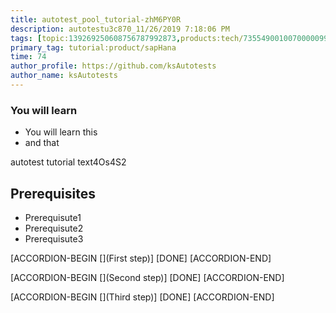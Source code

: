 ```yaml
---
title: autotest_pool_tutorial-zhM6PY0R
description: autotestu3c870_11/26/2019 7:18:06 PM
tags: [topic:139269250608756787992873,products:tech/73554900100700000996,tutorial:experience/advanced]
primary_tag: tutorial:product/sapHana
time: 74
author_profile: https://github.com/ksAutotests
author_name: ksAutotests
---
```

### You will learn
- You will learn this
- and that

autotest tutorial text4Os4S2

## Prerequisites
- Prerequisute1
- Prerequisute2
- Prerequisute3

[ACCORDION-BEGIN [](First step)]
[DONE]
[ACCORDION-END]

[ACCORDION-BEGIN [](Second step)]
[DONE]
[ACCORDION-END]

[ACCORDION-BEGIN [](Third step)]
[DONE]
[ACCORDION-END]


